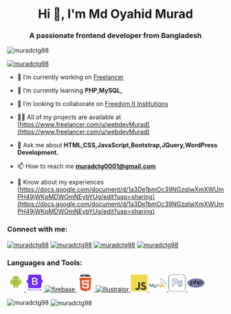 <h1 align="center">Hi 👋, I'm Md Oyahid Murad</h1>
<h3 align="center">A passionate frontend developer from Bangladesh</h3>

<p align="left"> <img src="https://komarev.com/ghpvc/?username=muradctg98&label=Profile%20views&color=0e75b6&style=flat" alt="muradctg98" /> </p>

<p align="left"> <a href="https://github.com/ryo-ma/github-profile-trophy"><img src="https://github-profile-trophy.vercel.app/?username=muradctg98" alt="muradctg98" /></a> </p>

- 🔭 I’m currently working on [Freelancer](https://www.freelancer.com/u/webdevMurad)

- 🌱 I’m currently learning **PHP,MySQL,**

- 👯 I’m looking to collaborate on [Freedom It Institutions](https://freedomitinstitutions.com/)

- 👨‍💻 All of my projects are available at [https://www.freelancer.com/u/webdevMurad](https://www.freelancer.com/u/webdevMurad)

- 💬 Ask me about **HTML,CSS,JavaScript,Bootstrap,JQuery,WordPress Development.**

- 📫 How to reach me **muradctg0001@gmail.com**

- 📄 Know about my experiences [https://docs.google.com/document/d/1a3De1bmOc39NGzqIwXmXWUmPH49jWKpMDWOmNEybYUg/edit?usp=sharing](https://docs.google.com/document/d/1a3De1bmOc39NGzqIwXmXWUmPH49jWKpMDWOmNEybYUg/edit?usp=sharing)

<h3 align="left">Connect with me:</h3>
<p align="left">
<a href="https://twitter.com/muradctg98" target="blank"><img align="center" src="https://raw.githubusercontent.com/rahuldkjain/github-profile-readme-generator/master/src/images/icons/Social/twitter.svg" alt="muradctg98" height="30" width="40" /></a>
<a href="https://linkedin.com/in/muradctg98" target="blank"><img align="center" src="https://raw.githubusercontent.com/rahuldkjain/github-profile-readme-generator/master/src/images/icons/Social/linked-in-alt.svg" alt="muradctg98" height="30" width="40" /></a>
<a href="https://fb.com/muradctg98" target="blank"><img align="center" src="https://raw.githubusercontent.com/rahuldkjain/github-profile-readme-generator/master/src/images/icons/Social/facebook.svg" alt="muradctg98" height="30" width="40" /></a>
<a href="https://instagram.com/muradctg98" target="blank"><img align="center" src="https://raw.githubusercontent.com/rahuldkjain/github-profile-readme-generator/master/src/images/icons/Social/instagram.svg" alt="muradctg98" height="30" width="40" /></a>
</p>

<h3 align="left">Languages and Tools:</h3>
<p align="left"> <a href="https://developer.android.com" target="_blank" rel="noreferrer"> <img src="https://raw.githubusercontent.com/devicons/devicon/master/icons/android/android-original-wordmark.svg" alt="android" width="40" height="40"/> </a> <a href="https://getbootstrap.com" target="_blank" rel="noreferrer"> <img src="https://raw.githubusercontent.com/devicons/devicon/master/icons/bootstrap/bootstrap-plain-wordmark.svg" alt="bootstrap" width="40" height="40"/> </a> <a href="https://firebase.google.com/" target="_blank" rel="noreferrer"> <img src="https://www.vectorlogo.zone/logos/firebase/firebase-icon.svg" alt="firebase" width="40" height="40"/> </a> <a href="https://www.w3.org/html/" target="_blank" rel="noreferrer"> <img src="https://raw.githubusercontent.com/devicons/devicon/master/icons/html5/html5-original-wordmark.svg" alt="html5" width="40" height="40"/> </a> <a href="https://www.adobe.com/in/products/illustrator.html" target="_blank" rel="noreferrer"> <img src="https://www.vectorlogo.zone/logos/adobe_illustrator/adobe_illustrator-icon.svg" alt="illustrator" width="40" height="40"/> </a> <a href="https://developer.mozilla.org/en-US/docs/Web/JavaScript" target="_blank" rel="noreferrer"> <img src="https://raw.githubusercontent.com/devicons/devicon/master/icons/javascript/javascript-original.svg" alt="javascript" width="40" height="40"/> </a> <a href="https://www.mysql.com/" target="_blank" rel="noreferrer"> <img src="https://raw.githubusercontent.com/devicons/devicon/master/icons/mysql/mysql-original-wordmark.svg" alt="mysql" width="40" height="40"/> </a> <a href="https://www.photoshop.com/en" target="_blank" rel="noreferrer"> <img src="https://raw.githubusercontent.com/devicons/devicon/master/icons/photoshop/photoshop-line.svg" alt="photoshop" width="40" height="40"/> </a> <a href="https://www.php.net" target="_blank" rel="noreferrer"> <img src="https://raw.githubusercontent.com/devicons/devicon/master/icons/php/php-original.svg" alt="php" width="40" height="40"/> </a> </p>

<p><img align="left" src="https://github-readme-stats.vercel.app/api/top-langs?username=muradctg98&show_icons=true&locale=en&layout=compact" alt="muradctg98" /></p>

<p>&nbsp;<img align="center" src="https://github-readme-stats.vercel.app/api?username=muradctg98&show_icons=true&locale=en" alt="muradctg98" /></p>
